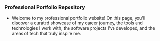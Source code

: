 ### Professional Portfolio Repository

- Welcome to my professional portfolio website! On this page, you'll discover a curated showcase of my career journey, the tools and technologies I work with, the software projects I've developed, and the areas of tech that truly inspire me.